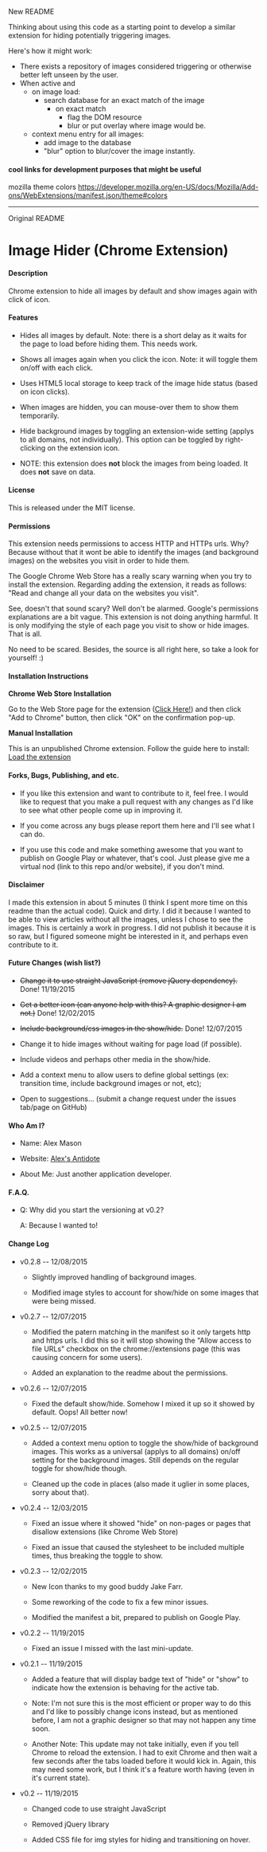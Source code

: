 New README

Thinking about using this code as a starting point to develop a similar extension for hiding potentially triggering images.

Here's how it might work:

- There exists a repository of images considered triggering or otherwise better left unseen by the user.
- When active and
  - on image load:
    - search database for an exact match of the image
      - on exact match
        - flag the DOM resource
        - blur or put overlay where image would be.
  + context menu entry for all images:
    - add image to the database
    - "blur" option to blur/cover the image instantly. 
      

#### cool links for development purposes that might be useful
mozilla theme colors https://developer.mozilla.org/en-US/docs/Mozilla/Add-ons/WebExtensions/manifest.json/theme#colors


--- 

Original README

# Image Hider (Chrome Extension)

#### Description

Chrome extension to hide all images by default and show images again with click of icon.

#### Features

- Hides all images by default. Note: there is a short delay as it waits for the page to load before hiding them. This needs work.

- Shows all images again when you click the icon. Note: it will toggle them on/off with each click.

- Uses HTML5 local storage to keep track of the image hide status (based on icon clicks).

- When images are hidden, you can mouse-over them to show them temporarily.

- Hide background images by toggling an extension-wide setting (applys to all domains, not individually). This option can be toggled by right-clicking on the extension icon.

- NOTE: this extension does **not** block the images from being loaded. It does **not** save on data.

#### License

This is released under the MIT license.

#### Permissions

This extension needs permissions to access HTTP and HTTPs urls. Why? Because without that it wont be able to identify the images (and background images) on the websites you visit in order to hide them.

The Google Chrome Web Store has a really scary warning when you try to install the extension. Regarding adding the extension, it reads as follows: "Read and change all your data on the websites you visit".

See, doesn't that sound scary? Well don't be alarmed. Google's permissions explanations are a bit vague. This extension is not doing anything harmful. It is only modifying the style of each page you visit to show or hide images. That is all.

No need to be scared. Besides, the source is all right here, so take a look for yourself! :)

#### Installation Instructions

**Chrome Web Store Installation**

Go to the Web Store page for the extension ([Click Here!](https://chrome.google.com/webstore/detail/image-hider/fdjghmbmljbhojdgegmhhbkhgoacgdcb)) and then click "Add to Chrome" button, then click "OK" on the confirmation pop-up.

**Manual Installation**

This is an unpublished Chrome extension. Follow the guide here to install: [Load the extension](https://developer.chrome.com/extensions/getstarted#unpacked)

#### Forks, Bugs, Publishing, and etc.

- If you like this extension and want to contribute to it, feel free. I would like to request that you make a pull request with any changes as I'd like to see what other people come up in improving it.

- If you come across any bugs please report them here and I'll see what I can do.

- If you use this code and make something awesome that you want to publish on Google Play or whatever, that's cool. Just please give me a virtual nod (link to this repo and/or website), if you don't mind.

#### Disclaimer

I made this extension in about 5 minutes (I think I spent more time on this readme than the actual code). Quick and dirty. I did it because I wanted to be able to view articles without all the images, unless I chose to see the images. This is certainly a work in progress. I did not publish it because it is so raw, but I figured someone might be interested in it, and perhaps even contribute to it.

#### Future Changes (wish list?)

- ~~Change it to use straight JavaScript (remove jQuery dependency).~~ Done! 11/19/2015

- ~~Get a better icon (can anyone help with this? A graphic designer I am not.)~~ Done! 12/02/2015

- ~~Include background/css images in the show/hide.~~ Done! 12/07/2015

- Change it to hide images without waiting for page load (if possible).

- Include videos and perhaps other media in the show/hide.

- Add a context menu to allow users to define global settings (ex: transition time, include background images or not, etc);

- Open to suggestions... (submit a change request under the issues tab/page on GitHub)

#### Who Am I?

- Name: Alex Mason

- Website: [Alex's Antidote](http://alexsantidote.com)

- About Me: Just another application developer.

#### F.A.Q.

- Q: Why did you start the versioning at v0.2?

  A: Because I wanted to!

#### Change Log

- v0.2.8 -- 12/08/2015

  - Slightly improved handling of background images.

  - Modified image styles to account for show/hide on some images that were being missed.

- v0.2.7 -- 12/07/2015

  - Modified the patern matching in the manifest so it only targets http and https urls. I did this so it will stop showing the "Allow access to file URLs" checkbox on the chrome://extensions page (this was causing concern for some users).

  - Added an explanation to the readme about the permissions.

- v0.2.6 -- 12/07/2015

  - Fixed the default show/hide. Somehow I mixed it up so it showed by default. Oops! All better now!

- v0.2.5 -- 12/07/2015

  - Added a context menu option to toggle the show/hide of background images. This works as a universal (applys to all domains) on/off setting for the background images. Still depends on the regular toggle for show/hide though.

  - Cleaned up the code in places (also made it uglier in some places, sorry about that).

- v0.2.4 -- 12/03/2015

  - Fixed an issue where it showed "hide" on non-pages or pages that disallow extensions (like Chrome Web Store)

  - Fixed an issue that caused the stylesheet to be included multiple times, thus breaking the toggle to show.

- v0.2.3 -- 12/02/2015

  - New Icon thanks to my good buddy Jake Farr.

  - Some reworking of the code to fix a few minor issues.

  - Modified the manifest a bit, prepared to publish on Google Play.

- v0.2.2 -- 11/19/2015

  - Fixed an issue I missed with the last mini-update.

- v0.2.1 -- 11/19/2015

  - Added a feature that will display badge text of "hide" or "show" to indicate how the extension is behaving for the active tab.

  - Note: I'm not sure this is the most efficient or proper way to do this and I'd like to possibly change icons instead, but as mentioned before, I am not a graphic designer so that may not happen any time soon.

  - Another Note: This update may not take initially, even if you tell Chrome to reload the extension. I had to exit Chrome and then wait a few seconds after the tabs loaded before it would kick in. Again, this may need some work, but I think it's a feature worth having (even in it's current state).

- v0.2 -- 11/19/2015

  - Changed code to use straight JavaScript

  - Removed jQuery library

  - Added CSS file for img styles for hiding and transitioning on hover.
